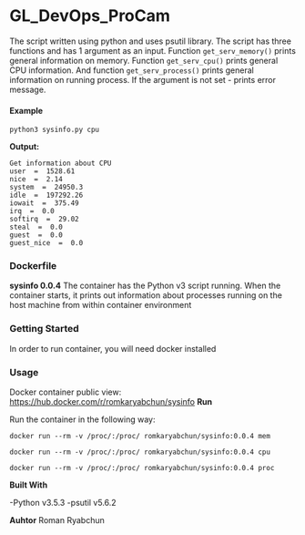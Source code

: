 # GL_DevOps_ProCam
The script written using python and uses psutil library. The script has three functions and has 1 argument as an input.
Function `get_serv_memory()` prints general information on memory.
Function `get_serv_cpu()` prints general CPU information.
And function `get_serv_process()` prints general information on running process.
If the argument is not set - prints error message.

#### Example 

`python3 sysinfo.py cpu`

**Output:** 

```
Get information about CPU
user  =  1528.61
nice  =  2.14
system  =  24950.3
idle  =  197292.26
iowait  =  375.49
irq  =  0.0
softirq  =  29.02
steal  =  0.0
guest  =  0.0
guest_nice  =  0.0
```
### Dockerfile

**sysinfo 0.0.4**
The container has the Python v3 script running. When the container starts, it prints out information about processes running on the host machine from within container environment

### Getting Started
In order to run container, you will need docker installed

### Usage
Docker container public view: https://hub.docker.com/r/romkaryabchun/sysinfo
**Run**

Run the container in the following way:

`docker run --rm -v /proc/:/proc/ romkaryabchun/sysinfo:0.0.4 mem`

`docker run --rm -v /proc/:/proc/ romkaryabchun/sysinfo:0.0.4 cpu`

`docker run --rm -v /proc/:/proc/ romkaryabchun/sysinfo:0.0.4 proc`

**Built With**

  -Python v3.5.3
  -psutil v5.6.2

**Auhtor**
Roman Ryabchun

